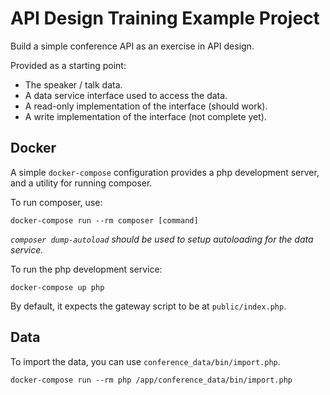 API Design Training Example Project
===================================

Build a simple conference API as an exercise in API design.

Provided as a starting point:

- The speaker / talk data.
- A data service interface used to access the data.
- A read-only implementation of the interface (should work).
- A write implementation of the interface (not complete yet).

Docker
------

A simple `docker-compose` configuration provides a php development server, and a
utility for running composer.

To run composer, use:

    docker-compose run --rm composer [command]

_`composer dump-autoload` should be used to setup autoloading for the data
service._

To run the php development service:

    docker-compose up php

By default, it expects the gateway script to be at `public/index.php`.

Data
----

To import the data, you can use `conference_data/bin/import.php`. 

    docker-compose run --rm php /app/conference_data/bin/import.php
